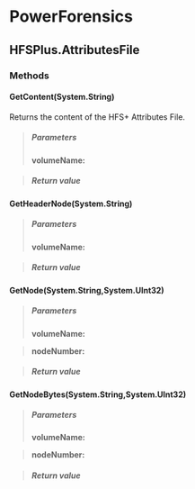 ﻿# PowerForensics


## HFSPlus.AttributesFile

### Methods


#### GetContent(System.String)
Returns the content of the HFS+ Attributes File.
> ##### Parameters
> **volumeName:** 

> ##### Return value
> 

#### GetHeaderNode(System.String)

> ##### Parameters
> **volumeName:** 

> ##### Return value
> 

#### GetNode(System.String,System.UInt32)

> ##### Parameters
> **volumeName:** 

> **nodeNumber:** 

> ##### Return value
> 

#### GetNodeBytes(System.String,System.UInt32)

> ##### Parameters
> **volumeName:** 

> **nodeNumber:** 

> ##### Return value
> 